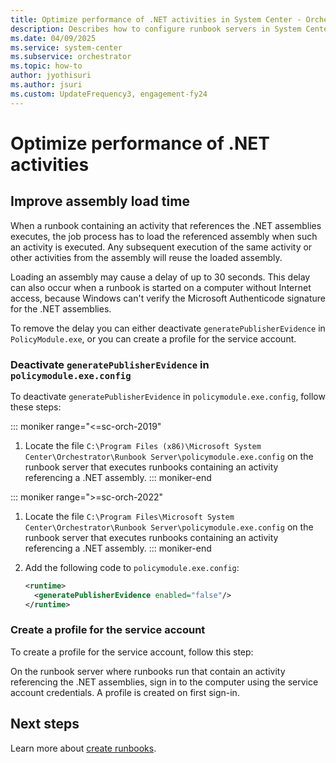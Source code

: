 ```yaml
---
title: Optimize performance of .NET activities in System Center - Orchestrator
description: Describes how to configure runbook servers in System Center - Orchestrator, to optimize performance of .NET activities.
ms.date: 04/09/2025
ms.service: system-center
ms.subservice: orchestrator
ms.topic: how-to
author: jyothisuri
ms.author: jsuri
ms.custom: UpdateFrequency3, engagement-fy24
---
```


# Optimize performance of .NET activities

## Improve assembly load time

When a runbook containing an activity that references the .NET assemblies executes, the job process has to load the referenced assembly when such an activity is executed. Any subsequent execution of the same activity or other activities from the assembly will reuse the loaded assembly.

Loading an assembly may cause a delay of up to 30 seconds. This delay can also occur when a runbook is started on a computer without Internet access, because Windows can't verify the Microsoft Authenticode signature for the .NET assemblies.

To remove the delay you can either deactivate `generatePublisherEvidence` in `PolicyModule.exe`, or you can create a profile for the service account.

### Deactivate `generatePublisherEvidence` in `policymodule.exe.config`

To deactivate `generatePublisherEvidence` in `policymodule.exe.config`, follow these steps:

::: moniker range="<=sc-orch-2019"
1. Locate the file `C:\Program Files (x86)\Microsoft System Center\Orchestrator\Runbook Server\policymodule.exe.config` on the runbook server that executes runbooks containing an activity referencing a .NET assembly. 
::: moniker-end

::: moniker range=">=sc-orch-2022"
1. Locate the file `C:\Program Files\Microsoft System Center\Orchestrator\Runbook Server\policymodule.exe.config` on the runbook server that executes runbooks containing an activity referencing a .NET assembly.
::: moniker-end

2. Add the following code to `policymodule.exe.config`:

    ```xml
    <runtime>
      <generatePublisherEvidence enabled="false"/>
    </runtime>
    ```

### Create a profile for the service account

To create a profile for the service account, follow this step:

On the runbook server where runbooks run that contain an activity referencing the .NET assemblies, sign in to the computer using the service account credentials. A profile is created on first sign-in.

## Next steps

Learn more about [create runbooks](design-and-build-runbooks.md).  

